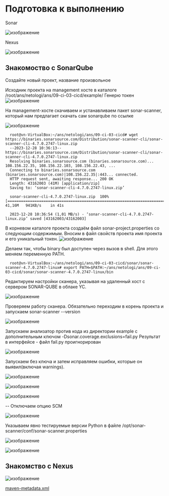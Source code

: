 # Подготовка к выполнению

Sonar 

![изображение](https://github.com/Vadim-Nazarov/netologi/assets/107613708/b8064ec1-803d-4668-ad80-408d04c84039)

Nexus

![изображение](https://github.com/Vadim-Nazarov/netologi/assets/107613708/065c7423-79a2-4218-9ffc-4394bf462770)

Знакомоство с SonarQube
---
Создайте новый проект, название произвольное

Исходник проекта на management хосте в каталоге  /root/ans/netologi/ans/09-ci-03-cicd/example/
Генерю токен
![изображение](https://github.com/Vadim-Nazarov/netologi/assets/107613708/a5b8f233-26d1-4c23-9675-8b24b70597bd)

На management-хосте скачиваем и устанавливаем пакет sonar-scanner, который нам предлагает скачать сам sonarqube по ссылке

![изображение](https://github.com/Vadim-Nazarov/netologi/assets/107613708/bd13fe09-6fe9-43ee-8d25-518891cf81d3)


      root@vn-VirtualBox:~/ans/netologi/ans/09-ci-03-cicd# wget https://binaries.sonarsource.com/Distribution/sonar-scanner-cli/sonar-scanner-cli-4.7.0.2747-linux.zip
      --2023-12-28 10:36:13--  https://binaries.sonarsource.com/Distribution/sonar-scanner-cli/sonar-scanner-cli-4.7.0.2747-linux.zip
      Resolving binaries.sonarsource.com (binaries.sonarsource.com)... 108.156.22.35, 108.156.22.103, 108.156.22.43, ...
      Connecting to binaries.sonarsource.com (binaries.sonarsource.com)|108.156.22.35|:443... connected.
      HTTP request sent, awaiting response... 200 OK
      Length: 43162003 (41M) [application/zip]
      Saving to: ‘sonar-scanner-cli-4.7.0.2747-linux.zip’
      
      sonar-scanner-cli-4.7.0.2747-linux.zip  100%[==============================================================================>]  41,16M   941KB/s    in 41s

      2023-12-28 10:36:54 (1,01 MB/s) - ‘sonar-scanner-cli-4.7.0.2747-linux.zip’ saved [43162003/43162003]

В корневом каталоге проекта создаём файл sonar-project.properties со следующим содержимым. Вносим в файл свойств проекта имя проекта и его уникальный токен.
![изображение](https://github.com/Vadim-Nazarov/netologi/assets/107613708/22097217-5d77-4beb-a6ef-58a4d4fb71f1)

Делаем так, чтобы binary был доступен через вызов в shell. Для этого меняем переменную PATH.
     
      root@vn-VirtualBox:~/ans/netologi/ans/09-ci-03-cicd/sonar/sonar-scanner-4.7.0.2747-linux# export PATH=$PATH:~/ans/netologi/ans/09-ci-03-cicd/sonar/sonar-scanner-4.7.0.2747-linux/bin

Редактируем настройки сканера, указывая на удаленный хост с сервером SONAR-QUBE в облаке YC.

![изображение](https://github.com/Vadim-Nazarov/netologi/assets/107613708/2bf3a094-7d91-4e6e-9ccc-a9f5c6e90e6b)

Проверяем работу сканера. Обязательно переходим в корень проекта и запускаем sonar-scanner --version

![изображение](https://github.com/Vadim-Nazarov/netologi/assets/107613708/b185f5e2-d776-4f7f-8c33-96460e52306f)

Запускаем анализатор против кода из директории example с дополнительным ключом -Dsonar.coverage.exclusions=fail.py
Результат в интерфейсе - файл fail.py проигнорирован

![изображение](https://github.com/Vadim-Nazarov/netologi/assets/107613708/711753ac-602d-460a-baba-26691dd3941f)

Запускаем без ключа и затем исправляем ошибки, которые он выявил(включая warnings).

![изображение](https://github.com/Vadim-Nazarov/netologi/assets/107613708/146a6bcb-3856-4764-ba6d-a24aa8b1fc3d)

![изображение](https://github.com/Vadim-Nazarov/netologi/assets/107613708/19ae62d7-6a60-4186-8f4f-1d44673fb3a1)

![изображение](https://github.com/Vadim-Nazarov/netologi/assets/107613708/f852a150-685a-4ce6-9e0e-8f423a9f5722)

-- Отключаем опцию SCM

![изображение](https://github.com/Vadim-Nazarov/netologi/assets/107613708/2d59b898-a393-4764-95dc-e54c437e669c)

Указываем явно тестируемые версии Python в файле /opt/sonar-scanner/conf/sonar-scanner.properties

![изображение](https://github.com/Vadim-Nazarov/netologi/assets/107613708/5e117739-e060-412b-aa1c-73840bdd3232)


![изображение](https://github.com/Vadim-Nazarov/netologi/assets/107613708/6395cfa8-67a3-40ab-a599-23968421c6a9)

Знакомство с Nexus
---

![изображение](https://github.com/Vadim-Nazarov/netologi/assets/107613708/d0eda2cc-e10e-459c-aa65-eaae7d5b9c31)

[maven-metadata.xml](https://github.com/Vadim-Nazarov/netologi/blob/main/ans/09-ci-03-cicd/maven-metadata.xml)
















